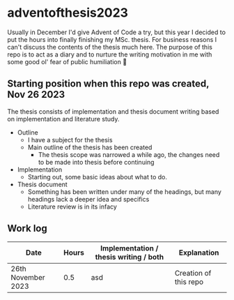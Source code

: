 # adventofthesis2023
Usually in December I'd give Advent of Code a try, but this year I decided to put the hours into finally finishing my MSc. thesis. For business reasons I can't discuss the contents of the thesis much here. The purpose of this repo is to act as a diary and to nurture the writing motivation in me with some good ol' fear of public humiliation 🙂

## Starting position when this repo was created, Nov 26 2023
The thesis consists of implementation and thesis document writing based on implementation and literature study. 
- Outline
  - I have a subject for the thesis
  - Main outline of the thesis has been created
    - The thesis scope was narrowed a while ago, the changes need to be made into thesis before continuing
- Implementation  
  - Starting out, some basic ideas about what to do.  
- Thesis document
  - Something has been written under many of the headings, but many headings lack a deeper idea and specifics
  - Literature review is in its infacy
  
## Work log
| Date | Hours | Implementation / thesis writing / both | Explanation |  
| ---- | ----- | --------    | -- |  
| 26th November 2023 | 0.5 | asd | Creation of this repo |
